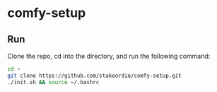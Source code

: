# comfy-setup

## Run

Clone the repo, cd into the directory, and run the following command:

```bash
cd ~
git clone https://github.com/stakeordie/comfy-setup.git
./init.sh && source ~/.bashrc
```
